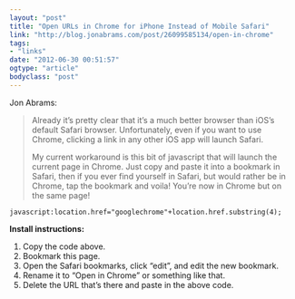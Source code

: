 ```yaml
---
layout: "post"
title: "Open URLs in Chrome for iPhone Instead of Mobile Safari"
link: "http://blog.jonabrams.com/post/26099585134/open-in-chrome"
tags: 
- "links"
date: "2012-06-30 00:51:57"
ogtype: "article"
bodyclass: "post"
---
```


Jon Abrams:

> Already it’s pretty clear that it’s a much better browser than iOS’s default Safari browser. Unfortunately, even if you want to use Chrome, clicking a link in any other iOS app will launch Safari.
> 
> My current workaround is this bit of javascript that will launch the current page in Chrome. Just copy and paste it into a bookmark in Safari, then if you ever find yourself in Safari, but would rather be in Chrome, tap the bookmark and voila! You’re now in Chrome but on the same page!


    javascript:location.href="googlechrome"+location.href.substring(4);
    


**Install instructions:**

1. Copy the code above.
2. Bookmark this page.
3. Open the Safari bookmarks, click “edit”, and edit the new bookmark.
4. Rename it to “Open in Chrome” or something like that.
5. Delete the URL that’s there and paste in the above code.